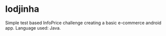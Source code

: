 # lodjinha
Simple test based InfoPrice challenge creating a basic e-commerce android app. Language used: Java.
